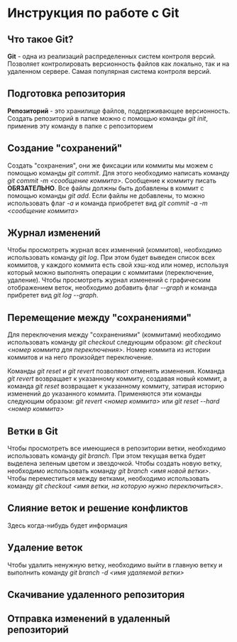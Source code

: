 # Инструкция по работе с Git

## Что такое Git?
**Git** - одна из реализаций распределенных систем контроля версий. Позволяет контролировать версионность файлов как локально, так и на удаленном сервере. Самая популярная система контроля версий.

## Подготовка репозитория
**Репозиторий** - это хранилище файлов, поддерживающее версионность. Создать репозиторий в папке можно с помощью команды *git init*, применив эту команду в папке с репозиторием

## Создание "сохранений"
Создать "сохранения", они же фиксации или коммиты мы можем с помощью команды *git commit*. Для этого необходимо написать команду *git commit -m <сообщение коммита>*. Сообщение к коммиту писать **ОБЯЗАТЕЛЬНО**. Все файлы должны быть добавлены в коммит с помощью команды *git add*. Если файлы не добавлены, то можно использовать флаг *-а* и команда приобретет вид *git commit -а -m <сообщение коммита>*

## Журнал изменений
Чтобы просмотреть журнал всех изменений (коммитов), необходимо использовать команду *git log*. При этом будет выведен список всех коммитов, у каждого коммита есть свой хэш-код или номер, используя который можно выполнять операции с коммитами (переключение, удаление).
Чтобы просмотреть журнал изменений с графическим отображением веток, необходимо добавить флаг *--graph* и команда прибретет вид *git log --graph*.

## Перемещение между "сохранениями"
Для переключения между "сохранениями" (коммитами) необходимо использовать команду *git checkout* следующим образом: *git checkout <номер коммита для переключения>*. Номер коммита из истории коммитов и на него произойдет переключение.

Команды *git reset* и *git revert* позволяют отменять изменения. Команда *git revert* возвращает к указанному коммиту, создавая новый коммит, а команда *git reset* возвращает к указанному коммиту, затирая историю изменений до указанного коммита. Применяются эти команды следующим образом:
*git revert <номер коммита>* или *git reset --hard <номер коммита>*

## Ветки в Git
Чтобы просмотреть все имеющиеся в репозитории ветки, необходимо использовать команду *git branch*. При этом текущая ветка будет выделена зеленым цветом и звездочкой.
Чтобы создать новую ветку, необходимо использовать команду *git branch <имя новой ветки>*.
Чтобы переместиться между ветками, необходимо использовать команду *git checkout <имя ветки, на которую нужно переключиться>*.

## Слияние веток и решение конфликтов
Здесь когда-нибудь будет информация

## Удаление веток
Чтобы удалить ненужную ветку, необходимо выйти в главную ветку и выполнить команду *git branch -d <имя удаляемой ветки>*

## Скачивание удаленного репозитория

## Отправка изменений в удаленный репозиторий